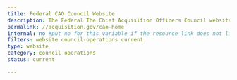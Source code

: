 ```yaml
---
title: Federal CAO Council Website
description: The Federal The Chief Acquisition Officers Council website.
permalink: //acquisition.gov/cao-home
internal: no #put no for this variable if the resource link does not live on CIO.gov
filters: website council-operations current
type: website
category: council-operations
status: current

---
```

